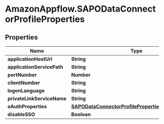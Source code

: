 # AmazonAppflow.SAPODataConnectorProfileProperties

## Properties

Name | Type | Description | Notes
------------ | ------------- | ------------- | -------------
**applicationHostUrl** | **String** |  | 
**applicationServicePath** | **String** |  | 
**portNumber** | **Number** |  | 
**clientNumber** | **String** |  | 
**logonLanguage** | **String** |  | [optional] 
**privateLinkServiceName** | **String** |  | [optional] 
**oAuthProperties** | [**SAPODataConnectorProfilePropertiesOAuthProperties**](SAPODataConnectorProfilePropertiesOAuthProperties.md) |  | [optional] 
**disableSSO** | **Boolean** |  | [optional] 


